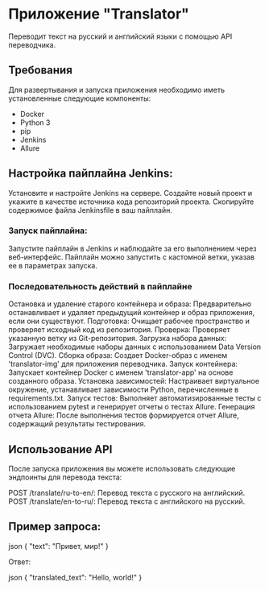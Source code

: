 # Приложение "Translator"  

Переводит текст на русский и английский языки с помощью API переводчика.

## Требования
Для развертывания и запуска приложения необходимо иметь установленные следующие компоненты:
- Docker
- Python 3
- pip
- Jenkins
- Allure

## Настройка пайплайна Jenkins:

Установите и настройте Jenkins на сервере.
Создайте новый проект и укажите в качестве источника кода репозиторий проекта.
Скопируйте содержимое файла Jenkinsfile в ваш пайплайн.

### Запуск пайплайна:
Запустите пайплайн в Jenkins и наблюдайте за его выполнением через веб-интерфейс.
Пайплайн можно запустить с кастомной ветки, указав ее в параметрах запуска.

### Последовательность действий в пайплайне
Остановка и удаление старого контейнера и образа: Предварительно останавливает и удаляет предыдущий контейнер и образ приложения, если они существуют.
Подготовка: Очищает рабочее пространство и проверяет исходный код из репозитория.
Проверка: Проверяет указанную ветку из Git-репозитория.
Загрузка набора данных: Загружает необходимые наборы данных с использованием Data Version Control (DVC).
Сборка образа: Создает Docker-образ с именем 'translator-img' для приложения переводчика.
Запуск контейнера: Запускает контейнер Docker с именем 'translator-app' на основе созданного образа.
Установка зависимостей: Настраивает виртуальное окружение, устанавливает зависимости Python, перечисленные в requirements.txt.
Запуск тестов: Выполняет автоматизированные тесты с использованием pytest и генерирует отчеты о тестах Allure.
Генерация отчета Allure: После выполнения тестов формируется отчет Allure, содержащий результаты тестирования.

## Использование API
После запуска приложения вы можете использовать следующие эндпоинты для перевода текста:

POST /translate/ru-to-en/: Перевод текста с русского на английский.
POST /translate/en-to-ru/: Перевод текста с английского на русский.

## Пример запроса:

json { "text": "Привет, мир!" }

Ответ:

json { "translated_text": "Hello, world!" }
